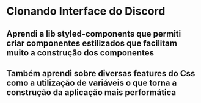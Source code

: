 # Clonando Interface do Discord

## Aprendi a lib styled-components que permiti criar componentes estilizados que facilitam muito a construção dos componentes

## Também aprendi sobre diversas features do Css como a utilização de variáveis o que torna a construção da aplicação mais performática
